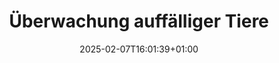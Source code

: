 ---
title: Überwachung auffälliger Tiere
linkTitle: Überwachung auffälliger Tiere
date: 2025-02-07T16:01:39+01:00
draft: false
no_list: true
type: docs
weight: 30
---